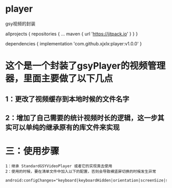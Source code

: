 # player
gsy视频的封装

allprojects {
		repositories {
			...
			maven { url 'https://jitpack.io' }
		}
	}


dependencies {
	        implementation 'com.github.xjxlx:player:v1.0.0'
	}

# 这个是一个封装了gsyPlayer的视频管理器，里面主要做了以下几点
## 1：更改了视频缓存到本地时候的文件名字
## 2：增加了自己需要的统计视频时长的逻辑，这一步其实可以单纯的继承原有的库文件来实现


# 三：使用步骤
    1：继承 StandardGSYVideoPlayer 或者它的实现类去使用
    2：使用的时候，要在清单文件中加入以下的配置，否则会导致横竖屏切换的时候发生异常  
            android:configChanges="keyboard|keyboardHidden|orientation|screenSize|screenLayout|smallestScreenSize|uiMode"
